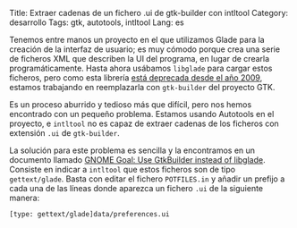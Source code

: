 Title: Extraer cadenas de un fichero .ui de gtk-builder con intltool
Category: desarrollo
Tags: gtk, autotools, intltool
Lang: es

Tenemos entre manos un proyecto en el que utilizamos Glade para la creación de
la interfaz de usuario; es muy cómodo porque crea una serie de ficheros XML que
describen la UI del programa, en lugar de crearla programáticamente. Hasta ahora
usábamos `libglade` para cargar estos ficheros, pero como esta librería [está
deprecada desde el año 2009][1], estamos trabajando en reemplazarla con
`gtk-builder` del proyecto GTK.

Es un proceso aburrido y tedioso más que difícil, pero nos hemos encontrado con
un pequeño problema. Estamos usando Autotools en el proyecto, e `intltool` no
es capaz de extraer cadenas de los ficheros con extensión `.ui` de
`gtk-builder`.

La solución para este problema es sencilla y la encontramos en un documento
llamado [GNOME Goal: Use GtkBuilder instead of libglade][2]. Consiste en
indicar a `intltool` que estos ficheros son de tipo `gettext/glade`. Basta con
editar el fichero `POTFILES.in` y añadir un prefijo a cada una de las líneas
donde aparezca un fichero `.ui` de la siguiente manera:

~~~
[type: gettext/glade]data/preferences.ui
~~~

[1]: http://mail.gnome.org/archives/devel-announce-list/2009-May/msg00003.html
[2]: http://live.gnome.org/GnomeGoals/RemoveLibGladeUseGtkBuilder
